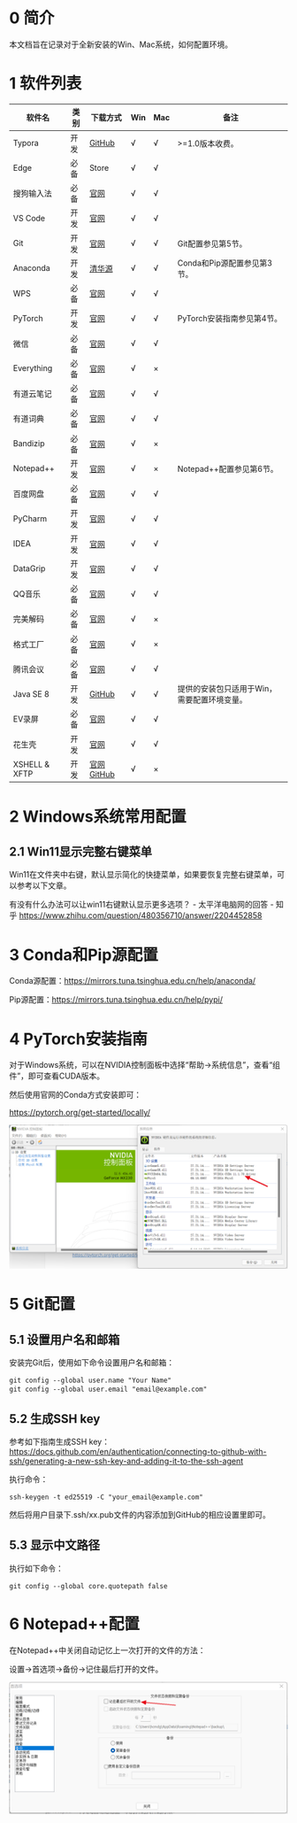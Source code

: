 # 0 简介

本文档旨在记录对于全新安装的Win、Mac系统，如何配置环境。

# 1 软件列表

| 软件名        | 类别 | 下载方式                                                     | Win  | Mac  | 备注                                        |
| ------------- | ---- | ------------------------------------------------------------ | ---- | ---- | ------------------------------------------- |
| Typora        | 开发 | [GitHub](./安装包/Typora)                                    | √    | √    | >=1.0版本收费。                             |
| Edge          | 必备 | Store                                                        | √    | √    |                                             |
| 搜狗输入法    | 必备 | [官网](https://pinyin.sogou.com/)                            | √    | √    |                                             |
| VS Code       | 开发 | [官网](https://code.visualstudio.com/)                       | √    | √    |                                             |
| Git           | 开发 | [官网](https://git-scm.com/)                                 | √    | √    | Git配置参见第5节。                          |
| Anaconda      | 开发 | [清华源](https://mirrors.tuna.tsinghua.edu.cn/anaconda/)     | √    | √    | Conda和Pip源配置参见第3节。                 |
| WPS           | 必备 | [官网](https://www.wps.cn/)                                  | √    | √    |                                             |
| PyTorch       | 开发 | [官网](https://pytorch.org/get-started/locally/)             | √    | √    | PyTorch安装指南参见第4节。                  |
| 微信          | 必备 | [官网](https://pc.weixin.qq.com/)                            | √    | √    |                                             |
| Everything    | 必备 | [官网](https://www.voidtools.com/zh-cn/)                     | √    | ×    |                                             |
| 有道云笔记    | 必备 | [官网](https://note.youdao.com/)                             | √    | √    |                                             |
| 有道词典      | 必备 | [官网](https://www.youdao.com/)                              | √    | √    |                                             |
| Bandizip      | 必备 | [官网](https://www.bandisoft.com/bandizip/)                  | √    | ×    |                                             |
| Notepad++     | 开发 | [官网](https://notepad-plus-plus.org/downloads/)             | √    | ×    | Notepad++配置参见第6节。                    |
| 百度网盘      | 必备 | [官网](https://pan.baidu.com/download)                       | √    | √    |                                             |
| PyCharm       | 开发 | [官网](https://www.jetbrains.com/pycharm/)                   | √    | √    |                                             |
| IDEA          | 开发 | [官网](https://www.jetbrains.com/idea/)                      | √    | √    |                                             |
| DataGrip      | 开发 | [官网](https://www.jetbrains.com/datagrip/)                  | √    | √    |                                             |
| QQ音乐        | 必备 | [官网](https://y.qq.com/)                                    | √    | √    |                                             |
| 完美解码      | 必备 | [官网](https://jm.wmzhe.com/)                                | √    | ×    |                                             |
| 格式工厂      | 必备 | [官网](http://www.pcgeshi.com/)                              | √    | ×    |                                             |
| 腾讯会议      | 必备 | [官网](https://meeting.tencent.com/download-center.html)     | √    | √    |                                             |
| Java SE 8     | 开发 | [GitHub](./安装包/JavaSE)                                    | √    | √    | 提供的安装包只适用于Win，需要配置环境变量。 |
| EV录屏        | 必备 | [官网](https://www.ieway.cn/evcapture.html)                  | √    | √    |                                             |
| 花生壳        | 开发 | [官网](https://hsk.oray.com/download/)                       | √    | √    |                                             |
| XSHELL & XFTP | 开发 | [官网](https://www.xshell.com/zh/free-for-home-school/) [GitHub](./安装包/XSHELL&XFTP) | √    | ×    |                                             |

# 2 Windows系统常用配置

## 2.1 Win11显示完整右键菜单

Win11在文件夹中右键，默认显示简化的快捷菜单，如果要恢复完整右键菜单，可以参考以下文章。

有没有什么办法可以让win11右键默认显示更多选项？ - 太平洋电脑网的回答 - 知乎 https://www.zhihu.com/question/480356710/answer/2204452858

# 3 Conda和Pip源配置

Conda源配置：https://mirrors.tuna.tsinghua.edu.cn/help/anaconda/

Pip源配置：https://mirrors.tuna.tsinghua.edu.cn/help/pypi/

# 4 PyTorch安装指南

对于Windows系统，可以在NVIDIA控制面板中选择“帮助->系统信息”，查看“组件”，即可查看CUDA版本。

然后使用官网的Conda方式安装即可：

https://pytorch.org/get-started/locally/

![image-20220205115906859](README.assets/image-20220205115906859-16440335485031.png)

# 5 Git配置

## 5.1 设置用户名和邮箱

安装完Git后，使用如下命令设置用户名和邮箱：

```
git config --global user.name "Your Name"
git config --global user.email "email@example.com"
```

## 5.2 生成SSH key

参考如下指南生成SSH key：https://docs.github.com/en/authentication/connecting-to-github-with-ssh/generating-a-new-ssh-key-and-adding-it-to-the-ssh-agent

执行命令：

```
ssh-keygen -t ed25519 -C "your_email@example.com"
```

然后将用户目录下.ssh/xx.pub文件的内容添加到GitHub的相应设置里即可。

## 5.3 显示中文路径

执行如下命令：

```
git config --global core.quotepath false
```

# 6 Notepad++配置

在Notepad++中关闭自动记忆上一次打开的文件的方法：

设置->首选项->备份->记住最后打开的文件。

![image-20220205122804581](README.assets/image-20220205122804581.png)
